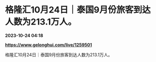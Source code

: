 # 格隆汇10月24日｜泰国9月份旅客到达人数为213.1万人。

**2023-10-24 04:18**

**https://www.gelonghui.com/live/1259501**

格隆汇10月24日｜泰国9月份旅客到达人数为213.1万人。